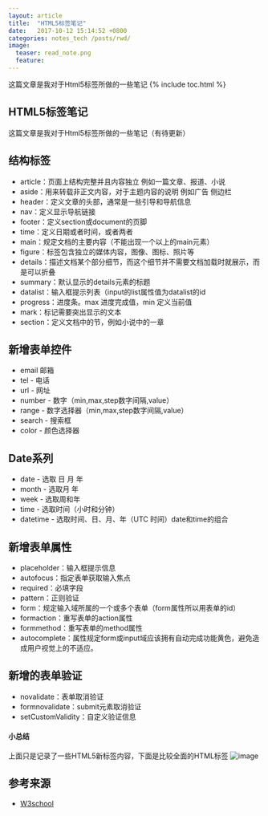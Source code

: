```yaml
---
layout: article
title:  "HTML5标签笔记"
date:   2017-10-12 15:14:52 +0800
categories: notes_tech /posts/rwd/
image:
  teaser: read_note.png
  feature: 
---
```

这篇文章是我对于Html5标签所做的一些笔记
{% include toc.html %}


## HTML5标签笔记

这篇文章是我对于Html5标签所做的一些笔记（有待更新）

## 结构标签

- article：页面上结构完整并且内容独立 例如一篇文章、报道、小说
- aside：用来转载非正文内容，对于主题内容的说明 例如广告 侧边栏
- header：定义文章的头部，通常是一些引导和导航信息
- nav：定义显示导航链接
- footer：定义section或document的页脚
- time：定义日期或者时间，或者两者
- main：规定文档的主要内容（不能出现一个以上的main元素）
- figure：标签包含独立的媒体内容，图像、图标、照片等
- details：描述文档某个部分细节，而这个细节并不需要文档加载时就展示，而是可以折叠
- summary：默认显示的details元素的标题
- datalist：输入框提示列表（input的list属性值为datalist的id
- progress：进度条。max 进度完成值，min 定义当前值
- mark：标记需要突出显示的文本
- section：定义文档中的节，例如小说中的一章

## 新增表单控件
- email 邮箱
- tel - 电话
- url - 网址
- number - 数字（min,max,step数字间隔,value）
- range - 数字选择器（min,max,step数字间隔,value）
- search - 搜索框
- color - 颜色选择器
## Date系列
- date - 选取 日 月 年
- month - 选取月 年
- week - 选取周和年
- time - 选取时间（小时和分钟）
- datetime - 选取时间、⽇、⽉、年（UTC 时间）date和time的组合
## 新增表单属性
- placeholder：输入框提示信息
- autofocus：指定表单获取输入焦点
- required：必填字段
- pattern：正则验证
- form：规定输入域所属的一个或多个表单（form属性所以用表单的id）
- formaction：重写表单的action属性
- formmethod：重写表单的method属性
- autocomplete：属性规定form或input域应该拥有自动完成功能黄色，避免造成用户视觉上的不适应。

## 新增的表单验证
- novalidate：表单取消验证
- formnovalidate：submit元素取消验证
- setCustomValidity：自定义验证信息

#### 小总结
上面只是记录了一些HTML5新标签内容，下面是比较全面的HTML标签
![image](http://img.hb.aicdn.com/1fd19b943316172c5a62fa0efe4bc5bbf7542b0c1f33a-IRrO86_fw658)
## 参考来源
* [W3school](http://www.w3school.com.cn/html5/index.asp)